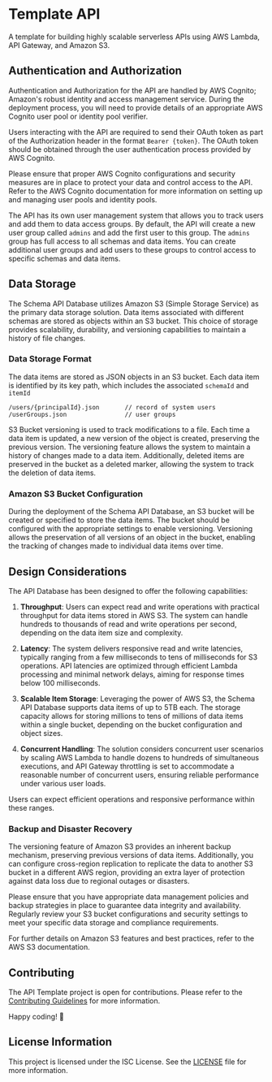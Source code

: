 # Template API

A template for building highly scalable serverless APIs using AWS Lambda, API Gateway, and Amazon S3.

## Authentication and Authorization

Authentication and Authorization for the API are handled by AWS Cognito; Amazon's robust identity and access management service. During the deployment process, you will need to provide details of an appropriate AWS Cognito user pool or identity pool verifier.

Users interacting with the API are required to send their OAuth token as part of the Authorization header in the format `Bearer {token}`. The OAuth token should be obtained through the user authentication process provided by AWS Cognito.

Please ensure that proper AWS Cognito configurations and security measures are in place to protect your data and control access to the API. Refer to the AWS Cognito documentation for more information on setting up and managing user pools and identity pools.

The API has its own user management system that allows you to track users and add them to data access groups. By default, the API will create a new user group called `admins` and add the first user to this group. The `admins` group has full access to all schemas and data items. You can create additional user groups and add users to these groups to control access to specific schemas and data items.

## Data Storage

The Schema API Database utilizes Amazon S3 (Simple Storage Service) as the primary data storage solution. Data items associated with different schemas are stored as objects within an S3 bucket. This choice of storage provides scalability, durability, and versioning capabilities to maintain a history of file changes.

### Data Storage Format

The data items are stored as JSON objects in an S3 bucket. Each data item is identified by its key path, which includes the associated `schemaId` and `itemId`

```
/users/{principalId}.json       // record of system users 
/userGroups.json                // user groups
```

S3 Bucket versioning is used to track modifications to a file. Each time a data item is updated, a new version of the object is created, preserving the previous version. The versioning feature allows the system to maintain a history of changes made to a data item. Additionally, deleted items are preserved in the bucket as a deleted marker, allowing the system to track the deletion of data items.

### Amazon S3 Bucket Configuration

During the deployment of the Schema API Database, an S3 bucket will be created or specified to store the data items. The bucket should be configured with the appropriate settings to enable versioning. Versioning allows the preservation of all versions of an object in the bucket, enabling the tracking of changes made to individual data items over time.

## Design Considerations

The API Database has been designed to offer the following capabilities:

1. **Throughput**: Users can expect read and write operations with practical throughput for data items stored in AWS S3. The system can handle hundreds to thousands of read and write operations per second, depending on the data item size and complexity.

2. **Latency**: The system delivers responsive read and write latencies, typically ranging from a few milliseconds to tens of milliseconds for S3 operations. API latencies are optimized through efficient Lambda processing and minimal network delays, aiming for response times below 100 milliseconds.

3. **Scalable Item Storage**: Leveraging the power of AWS S3, the Schema API Database supports data items of up to 5TB each. The storage capacity allows for storing millions to tens of millions of data items within a single bucket, depending on the bucket configuration and object sizes.

4. **Concurrent Handling**: The solution considers concurrent user scenarios by scaling AWS Lambda to handle dozens to hundreds of simultaneous executions, and API Gateway throttling is set to accommodate a reasonable number of concurrent users, ensuring reliable performance under various user loads.

Users can expect efficient operations and responsive performance within these ranges.

### Backup and Disaster Recovery

The versioning feature of Amazon S3 provides an inherent backup mechanism, preserving previous versions of data items. Additionally, you can configure cross-region replication to replicate the data to another S3 bucket in a different AWS region, providing an extra layer of protection against data loss due to regional outages or disasters.

Please ensure that you have appropriate data management policies and backup strategies in place to guarantee data integrity and availability. Regularly review your S3 bucket configurations and security settings to meet your specific data storage and compliance requirements.

For further details on Amazon S3 features and best practices, refer to the AWS S3 documentation.

## Contributing

The API Template project is open for contributions. Please refer to the [Contributing Guidelines](CONTRIBUTING.md) for more information.

Happy coding! 🚀

## License Information

This project is licensed under the ISC License. See the [LICENSE](LICENSE.md) file for more information.